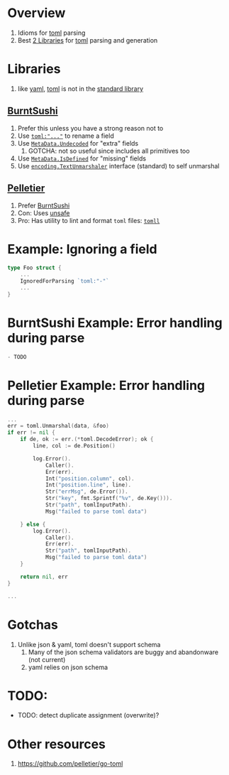# Overview
1. Idioms for [toml](https://toml.io/en/) parsing
1. Best [2 Libraries](https://github.com/avelino/awesome-go#markup-languages) for [toml](https://toml.io/en/) parsing and generation


# Libraries
1. like [yaml](https://yaml.org/), [toml](https://toml.io/en/) is not in the [standard library](https://pkg.go.dev/std)

## [BurntSushi](https://github.com/BurntSushi/toml)
1. Prefer this unless you have a strong reason not to
1. Use [`toml:"..."`](https://github.com/BurntSushi/toml#examples) to rename a field
1. Use [`MetaData.Undecoded`](https://github.com/BurntSushi/toml/blob/master/meta.go#L82) for "extra" fields
    1. GOTCHA: not so useful since includes all primitives too
1. Use [`MetaData.IsDefined`](https://github.com/BurntSushi/toml/blob/master/meta.go#L28) for "missing" fields
1. Use [`encoding.TextUnmarshaler`](https://pkg.go.dev/encoding#TextUnmarshaler) interface (standard) to self unmarshal


## [Pelletier](https://github.com/pelletier/go-toml)
1. Prefer [BurntSushi](https://github.com/BurntSushi/toml)
1. Con: Uses [unsafe](https://github.com/pelletier/go-toml/blob/v2/internal/danger/danger.go#L12)
1. Pro: Has utility to lint and format `toml` files: [`tomll`](https://github.com/pelletier/go-toml#tools)


# Example: Ignoring a field
```go
type Foo struct {
    ...
    IgnoredForParsing `toml:"-"`
    ...
}
```

# BurntSushi Example: Error handling during parse
```go
- TODO
```


# Pelletier Example: Error handling during parse
```go
...
err = toml.Unmarshal(data, &foo)
if err != nil {
    if de, ok := err.(*toml.DecodeError); ok {
        line, col := de.Position()

        log.Error().
            Caller().
            Err(err).
            Int("position.column", col).
            Int("position.line", line).
            Str("errMsg", de.Error()).
            Str("key", fmt.Sprintf("%v", de.Key())).
            Str("path", tomlInputPath).
            Msg("failed to parse toml data")

    } else {
        log.Error().
            Caller().
            Err(err).
            Str("path", tomlInputPath).
            Msg("failed to parse toml data")
    }

    return nil, err
}

...
```


# Gotchas
1. Unlike json & yaml, toml doesn't support schema
    1. Many of the json schema validators are buggy and abandonware (not current)
    1. yaml relies on json schema

# TODO:
- TODO: detect duplicate assignment (overwrite)?

# Other resources
1. https://github.com/pelletier/go-toml
